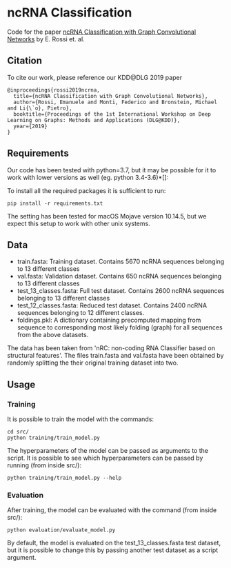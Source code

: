 # ncRNA Classification

Code for the paper [ncRNA Classification with Graph Convolutional
Networks](https://arxiv.org/abs/1905.06515) by E. Rossi et. al.

## Citation
To cite our work, please reference our KDD@DLG 2019 paper
```
@inproceedings{rossi2019ncrna,
  title={ncRNA Classification with Graph Convolutional Networks},
  author={Rossi, Emanuele and Monti, Federico and Bronstein, Michael and Li{\`o}, Pietro},
  booktitle={Proceedings of the 1st International Workshop on Deep Learning on Graphs: Methods and Applications (DLG@KDD)},
  year={2019}
}
```

## Requirements
Our code has been tested with python=3.7, but it may be possible for it
to work with lower versions as well (eg. python 3.4-3.6)*[]: 

To install all the required packages it is sufficient to run:

```
pip install -r requirements.txt
```

The setting has been tested for macOS Mojave version 10.14.5, but we expect 
this setup to work with other unix systems.

## Data

- train.fasta: Training dataset. Contains 5670 ncRNA sequences belonging
 to 13 different classes 
- val.fasta: Validation dataset. Contains 650 ncRNA sequences belonging
 to 13 different classes
- test_13_classes.fasta: Full test dataset. Contains 2600 ncRNA 
sequences belonging to 13 different classes
- test_12_classes.fasta: Reduced test dataset. Contains 2400 ncRNA 
sequences belonging to 12 different classes. 
- foldings.pkl: A dictionary containing precomputed mapping from sequence to 
corresponding most likely folding (graph) for all sequences from the above 
datasets.

The data has been taken from 'nRC: non-coding RNA Classifier based on structural features'.
The files train.fasta and val.fasta have been obtained by randomly splitting the 
their original training dataset into two.

## Usage

### Training
It is possible to train the model with the commands:

```
cd src/
python training/train_model.py
```

The hyperparameters of the model can be passed as arguments to the script. 
It is possible to see which hyperparameters can be passed by running (from inside src/):

```
python training/train_model.py --help
```

### Evaluation
After training, the model can be evaluated with the command (from inside src/):

```
python evaluation/evaluate_model.py
```

By default, the model is evaluated on the test_13_classes.fasta test dataset, but
it is possible to change this by passing another test dataset as a script argument.
